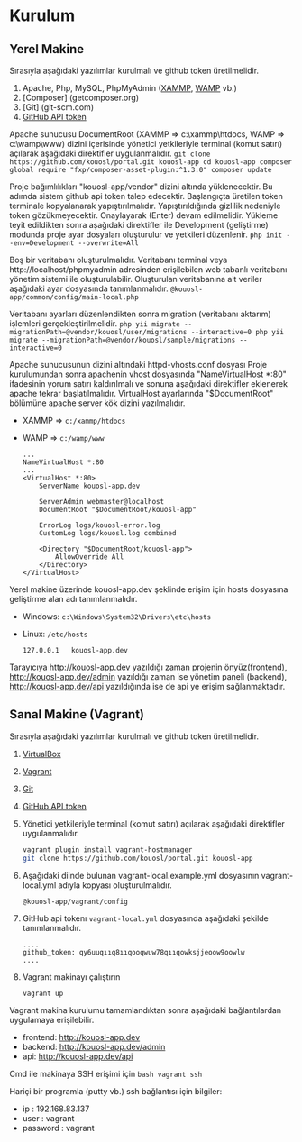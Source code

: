 Kurulum
============

## Yerel Makine

Sırasıyla aşağıdaki yazılımlar kurulmalı ve github token üretilmelidir.

1. Apache, Php, MySQL, PhpMyAdmin ([XAMMP](apachefriends.org), [WAMP](wampserver.com) vb.)
2. [Composer] (getcomposer.org)
3. [Git] (git-scm.com)
4. [GitHub API token](https://github.com/blog/1509-personal-api-tokens)

Apache sunucusu DocumentRoot (XAMMP => c:\xammp\htdocs, WAMP => c:\wamp\www) dizini içerisinde yönetici yetkileriyle terminal (komut satırı) açılarak aşağıdaki direktifler uygulanmalıdır.
    ```
    git clone https://github.com/kouosl/portal.git kouosl-app
    cd kouosl-app
    composer global require "fxp/composer-asset-plugin:^1.3.0"
    composer update
    ```

Proje bağımlılıkları "kouosl-app/vendor" dizini altında yüklenecektir. Bu adımda sistem github api token talep edecektir. Başlangıçta üretilen token terminale kopyalanarak yapıştırılmalıdır. Yapıştırıldığında gizlilik nedeniyle token gözükmeyecektir. Onaylayarak (Enter) devam edilmelidir. Yükleme teyit edildikten sonra aşağıdaki direktifler ile Development (geliştirme) modunda proje ayar dosyaları oluşturulur ve yetkileri düzenlenir.
    ```
    php init --env=Development --overwrite=All
    ```

Boş bir veritabanı oluşturulmalıdır. Veritabanı terminal veya http://localhost/phpmyadmin adresinden erişilebilen web tabanlı veritabanı yönetim sistemi ile oluşturulabilir. Oluşturulan veritabanına ait veriler aşağıdaki ayar dosyasında tanımlanmalıdır.
    ```
    @kouosl-app/common/config/main-local.php 
    ```

Veritabanı ayarları düzenlendikten sonra migration (veritabanı aktarım) işlemleri gerçekleştirilmelidir.
    ```
    php yii migrate --migrationPath=@vendor/kouosl/user/migrations --interactive=0
    php yii migrate --migrationPath=@vendor/kouosl/sample/migrations --interactive=0
    ```

Apache sunucusunun dizini altındaki httpd-vhosts.conf dosyası
Proje kurulumundan sonra apachenin vhost dosyasında "NameVirtualHost *:80" ifadesinin yorum satırı kaldırılmalı ve  sonuna aşağıdaki direktifler eklenerek apache tekrar başlatılmalıdır. VirtualHost ayarlarında "$DocumentRoot" bölümüne apache server kök dizini yazılmalıdır.

- XAMMP => `c:/xammp/htdocs`
- WAMP  => `c:/wamp/www`
   
    ```
    ...
    NameVirtualHost *:80
    ...
    <VirtualHost *:80>
        ServerName kouosl-app.dev
       
        ServerAdmin webmaster@localhost
        DocumentRoot "$DocumentRoot/kouosl-app"
       
        ErrorLog logs/kouosl-error.log
        CustomLog logs/kouosl.log combined	
       
        <Directory "$DocumentRoot/kouosl-app">
            AllowOverride All
        </Directory>
    </VirtualHost>
    ```

Yerel makine üzerinde kouosl-app.dev şeklinde erişim için hosts dosyasına geliştirme alan adı tanımlanmalıdır.

- Windows: `c:\Windows\System32\Drivers\etc\hosts`
- Linux: `/etc/hosts`

    ```
    127.0.0.1   kouosl-app.dev
    ```

Tarayıcıya http://kouosl-app.dev yazıldığı zaman projenin önyüz(frontend), 
http://kouosl-app.dev/admin yazıldığı zaman ise yönetim paneli (backend),
http://kouosl-app.dev/api yazıldığında ise de api ye erişim sağlanmaktadır.

## Sanal Makine (Vagrant)

Sırasıyla aşağıdaki yazılımlar kurulmalı ve github token üretilmelidir.

1. [VirtualBox](https://www.virtualbox.org/wiki/Downloads)
2. [Vagrant](https://www.vagrantup.com/downloads.html)
3. [Git](git-scm.com)
4. [GitHub API token](https://github.com/blog/1509-personal-api-tokens)
5. Yönetici yetkileriyle terminal (komut satırı) açılarak aşağıdaki direktifler uygulanmalıdır.
   
    ```bash
    vagrant plugin install vagrant-hostmanager
    git clone https://github.com/kouosl/portal.git kouosl-app
    ```

6. Aşağıdaki diinde bulunan vagrant-local.example.yml dosyasının vagrant-local.yml adıyla kopyası oluşturulmalıdır. 
    ```
    @kouosl-app/vagrant/config
    ```

7. GitHub api tokenı `vagrant-local.yml` dosyasında aşağıdaki şekilde tanımlanmalıdır.
    ```
    ....
    github_token: qy6uuqııq8ııqooqwuw78qııqowksjjeoow9oowlw
    ....
    ```

8. Vagrant makinayı çalıştırın
    ```bash
    vagrant up
    ```
   
Vagrant makina kurulumu tamamlandıktan sonra aşağıdaki bağlantılardan uygulamaya erişilebilir.
* frontend: http://kouosl-app.dev
* backend: http://kouosl-app.dev/admin
* api: http://kouosl-app.dev/api

Cmd ile makinaya SSH erişimi için
    ```bash
    vagrant ssh
    ```
   
Hariçi bir programla (putty vb.) ssh bağlantısı için bilgiler:
* ip : 192.168.83.137
* user : vagrant
* password : vagrant
